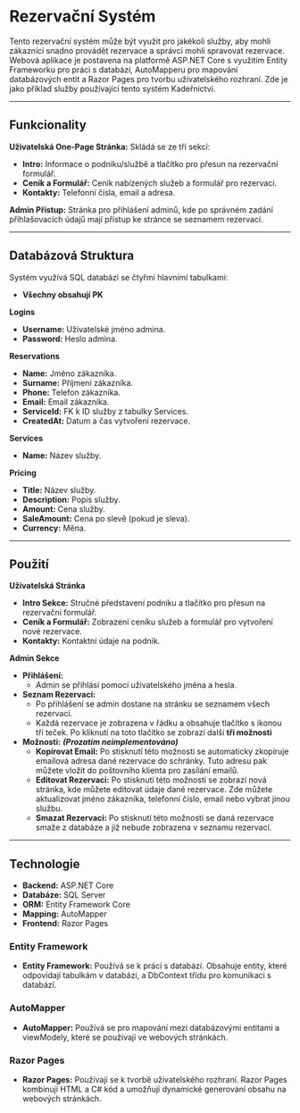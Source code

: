 # Rezervační Systém
Tento rezervační systém může být využit pro jakékoli služby, aby mohli zákazníci snadno provádět rezervace a správci mohli spravovat rezervace. Webová aplikace je postavena na platformě ASP.NET Core s využitím Entity Frameworku pro práci s databází, AutoMapperu pro mapování databázových entit a Razor Pages pro tvorbu uživatelského rozhraní.
Zde je jako příklad služby používající tento systém Kadeřnictví.

---

## Funkcionality
**Uživatelská One-Page Stránka:** Skládá se ze tří sekcí:
  - **Intro:** Informace o podniku/službě a tlačítko pro přesun na rezervační formulář.
  - **Ceník a Formulář:** Ceník nabízených služeb a formulář pro rezervaci.
  - **Kontakty:** Telefonní čísla, email a adresa.
  
**Admin Přístup:** Stránka pro přihlášení adminů, kde po správném zadání přihlašovacích údajů mají přístup ke stránce se seznamem rezervací.

---

## Databázová Struktura
Systém využívá SQL databázi se čtyřmi hlavními tabulkami:
- **Všechny obsahují PK**

**Logins**
  - **Username:** Uživatelské jméno admina.
  - **Password:** Heslo admina.

**Reservations**
  - **Name:** Jméno zákazníka.
  - **Surname:** Příjmení zákazníka.
  - **Phone:** Telefon zákazníka.
  - **Email:** Email zákazníka.
  - **ServiceId:** FK k ID služby z tabulky Services.
  - **CreatedAt:** Datum a čas vytvoření rezervace.

**Services**
  - **Name:** Název služby.

**Pricing**
  - **Title:** Název služby.
  - **Description:** Popis služby.
  - **Amount:** Cena služby.
  - **SaleAmount:** Cena po slevě (pokud je sleva).
  - **Currency:** Měna.
    
 
---

## Použití
**Uživatelská Stránka**
  - **Intro Sekce:** Stručné představení podniku a tlačítko pro přesun na rezervační formulář.
  - **Ceník a Formulář:** Zobrazení ceníku služeb a formulář pro vytvoření nové rezervace.
  - **Kontakty:** Kontaktní údaje na podnik.

**Admin Sekce**
  - **Přihlášení:**
    - Admin se přihlásí pomocí uživatelského jména a hesla.
  - **Seznam Rezervací:**
    - Po přihlášení se admin dostane na stránku se seznamem všech rezervací.
    - Každá rezervace je zobrazena v řádku a obsahuje tlačítko s ikonou tří teček. Po kliknutí na toto tlačítko se zobrazí další **tři možnosti**
  - **Možnosti:**  ***(Prozatím neimplementováno)***
    - **Kopírovat Email:** Po stisknutí této možnosti se automaticky zkopíruje emailová adresa dané rezervace do schránky. Tuto adresu pak můžete vložit do poštovního klienta pro zasílání emailů.
    - **Editovat Rezervaci:** Po stisknutí této možnosti se zobrazí nová stránka, kde můžete editovat údaje dané rezervace. Zde můžete aktualizovat jméno zákazníka, telefonní číslo, email nebo vybrat jinou službu.
    - **Smazat Rezervaci:** Po stisknutí této možnosti se daná rezervace smaže z databáze a již nebude zobrazena v seznamu rezervací.

    
---

## Technologie
  - **Backend:** ASP.NET Core
  - **Databáze:** SQL Server
  - **ORM:** Entity Framework Core
  - **Mapping:** AutoMapper
  - **Frontend:** Razor Pages

### Entity Framework
  - **Entity Framework:** Používá se k práci s databází. Obsahuje entity, které odpovídají tabulkám v databázi, a DbContext třídu pro komunikaci s databází.

### AutoMapper
  - **AutoMapper:** Používá se pro mapování mezi databázovými entitami a viewModely, které se používají ve webových stránkách.

### Razor Pages
  - **Razor Pages:** Používají se k tvorbě uživatelského rozhraní. Razor Pages kombinují HTML a C# kód a umožňují dynamické generování obsahu na webových stránkách.
